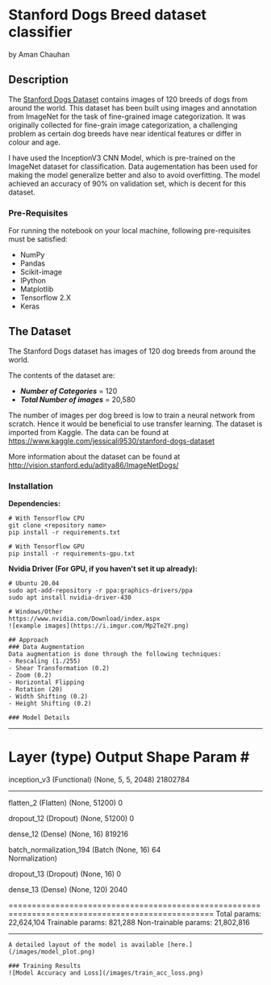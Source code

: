 # Stanford Dogs Breed dataset classifier
by Aman Chauhan

## Description
The <a href= "http://vision.stanford.edu/aditya86/ImageNetDogs/">Stanford Dogs Dataset</a> contains images of 120 breeds of dogs from around the world. This dataset has been built using images and annotation from ImageNet for the task of fine-grained image categorization. It was originally collected for fine-grain image categorization, a challenging problem as certain dog breeds have near identical features or differ in colour and age.

I have used the InceptionV3 CNN Model, which is pre-trained on the ImageNet dataset for classification. Data augementation has been used for making the model generalize better and also to avoid overfitting. The model achieved an accuracy of 90% on validation set, which is decent for this dataset.


### Pre-Requisites
For running the notebook on your local machine, following pre-requisites must be satisfied:
- NumPy
- Pandas
- Scikit-image
- IPython
- Matplotlib
- Tensorflow 2.X
- Keras

## The Dataset
The Stanford Dogs dataset has images of 120 dog breeds from around the world.

The contents of the dataset are:
- ***Number of Categories*** = 120
- ***Total Number of images*** = 20,580

The number of images per dog breed is low to train a neural network from scratch.
Hence it would be beneficial to use transfer learning. 
The dataset is imported from Kaggle.
The data can be found at https://www.kaggle.com/jessicali9530/stanford-dogs-dataset

More information about the dataset can be found at http://vision.stanford.edu/aditya86/ImageNetDogs/


### Installation
**Dependencies:**
```
# With Tensorflow CPU
git clone <repository name> 
pip install -r requirements.txt

# With Tensorflow GPU
pip install -r requirements-gpu.txt
```
**Nvidia Driver (For GPU, if you haven't set it up already):**
```
# Ubuntu 20.04
sudo apt-add-repository -r ppa:graphics-drivers/ppa
sudo apt install nvidia-driver-430

# Windows/Other
https://www.nvidia.com/Download/index.aspx
![example images](https://i.imgur.com/Mp2Te2Y.png)

## Approach
### Data Augmentation
Data augmentation is done through the following techniques:
- Rescaling (1./255)
- Shear Transformation (0.2)
- Zoom (0.2)
- Horizontal Flipping
- Rotation (20)
- Width Shifting (0.2)
- Height Shifting (0.2)

### Model Details
```
_________________________________________________________________
Layer (type)                 Output Shape           Param #   
=================================================================
inception_v3 (Functional)    (None, 5, 5, 2048)     21802784  
_________________________________________________________________
 flatten_2 (Flatten)            (None, 51200)        0                         
                                                                                                  
 dropout_12 (Dropout)           (None, 51200)        0                      
                                                                                                  
 dense_12 (Dense)               (None, 16)           819216                 
                                                                                                  
 batch_normalization_194 (Batch  (None, 16)          64          
 Normalization)                                                                                   
                                                                                                  
 dropout_13 (Dropout)           (None, 16)           0           
                                                                                                  
 dense_13 (Dense)               (None, 120)          2040                  
                                                                                                  
==================================================================================================
Total params: 22,624,104
Trainable params: 821,288
Non-trainable params: 21,802,816
__________________________________________________________________________________________________
```
A detailed layout of the model is available [here.](/images/model_plot.png)

### Training Results
![Model Accuracy and Loss](/images/train_acc_loss.png)
